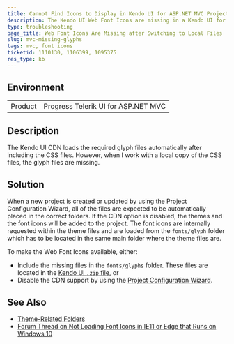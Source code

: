 ```yaml
---
title: Cannot Find Icons to Display in Kendo UI for ASP.NET MVC Project
description: The Kendo UI Web Font Icons are missing in a Kendo UI for ASP.NET MVC projects after I switch to the local Kendo UI files.
type: troubleshooting
page_title: Web Font Icons Are Missing after Switching to Local Files | UI for ASP.NET MVC
slug: mvc-missing-glyphs
tags: mvc, font icons
ticketid: 1110130, 1106399, 1095375
res_type: kb
---
```


## Environment

<table>
 <tr>
  <td>Product</td>
  <td>Progress Telerik UI for ASP.NET MVC</td>
 </tr>
</table>

## Description

The Kendo UI CDN loads the required glyph files automatically after including the CSS files. However, when I work with a local copy of the CSS files, the glyph files are missing.

## Solution

When a new project is created or updated by using the Project Configuration Wizard, all of the files are expected to be automatically placed in the correct folders. If the CDN option is disabled, the themes and the font icons will be added to the project. The font icons are internally requested within the theme files and are loaded from the `fonts/glyph` folder which has to be located in the same main folder where the theme files are.

To make the Web Font Icons available, either:

* Include the missing files in the `fonts/glyphs` folder. These files are located in the [Kendo UI `.zip` file](https://www.telerik.com/account/product-download?product=KENDOUICOMPLETE), or
* Disable the CDN support by using the [Project Configuration Wizard](http://docs.telerik.com/aspnet-mvc/vs-integration/configure-project-wizard).

## See Also

* [Theme-Related Folders](http://docs.telerik.com/kendo-ui/styles-and-layout/appearance-styling#theme-related-folders)
* [Forum Thread on Not Loading Font Icons in IE11 or Edge that Runs on Windows 10](http://www.telerik.com/forums/font-icons-are-not-loaded-in-ie11-edge-running-on-windows-10)
